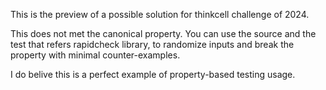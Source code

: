 This is the preview of a possible solution for thinkcell
challenge of 2024. 

This does not met the canonical property. You can use the source
and the test that refers rapidcheck library, to randomize inputs and 
break the property with minimal counter-examples.

I do belive this is a perfect example of property-based testing usage.
